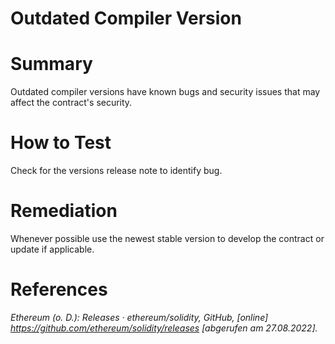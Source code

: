 # Outdated Compiler Version

# Summary

Outdated compiler versions have known bugs and security issues that may affect the contract's security.

# How to Test

Check for the versions release note to identify bug.

# Remediation

Whenever possible use the newest stable version to develop the contract or update if applicable.

# References

*Ethereum (o. D.): Releases · ethereum/solidity, GitHub, [online] https://github.com/ethereum/solidity/releases [abgerufen am 27.08.2022].*